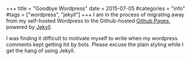 +++
title = "Goodbye Wordpress"
date = 2015-07-05
#categories = "info"
#tags = ["wordpress", "jekyll"]
+++
I am in the process of migrating away from my self-hosted Wordpress to the Github-hosted [Github Pages][githubpages], powered by [Jekyll][jekyll].

I was finding it difficult to motivate myself to write when my wordpress comments kept getting hit by bots. Please excuse the plain styling while I get the hang of using Jekyll.

[githubpages]: https://pages.github.com/
[jekyll]: http://jekyllrb.com/

